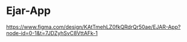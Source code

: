 # Ejar-App
https://www.figma.com/design/KAtTmehLZ0fkQRdrQr50ae/EJAR-App?node-id=0-1&t=7JDZyhSvC8VttAFk-1
